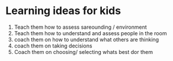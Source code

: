 # Learning ideas for kids

1) Teach them how to assess sareounding / environment
2) Teach them how to understand and assess people in the room
3) coach them on how to understand what others are thinking
4) coach them on taking decisions
5) Coach them on choosing/ selecting whats best dor them
